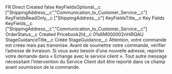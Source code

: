 <?xml version="1.0" encoding="UTF-8"?>
<CustomMetadata xmlns="http://soap.sforce.com/2006/04/metadata" xmlns:xsi="http://www.w3.org/2001/XMLSchema-instance" xmlns:xsd="http://www.w3.org/2001/XMLSchema">
    <label>FR Direct Created</label>
    <protected>false</protected>
    <values>
        <field>KeyFieldsOptional__c</field>
        <value xsi:type="xsd:string">[&quot;ShippingAddress__c&quot;,&quot;Communication_to_Customer_Service__c&quot;]</value>
    </values>
    <values>
        <field>KeyFieldsReadOnly__c</field>
        <value xsi:type="xsd:string">[&quot;ShippingAddress__c&quot;]</value>
    </values>
    <values>
        <field>KeyFieldsTitle__c</field>
        <value xsi:type="xsd:string">Key Fields</value>
    </values>
    <values>
        <field>KeyFields__c</field>
        <value xsi:type="xsd:string">[&quot;ShippingAddress__c&quot;,&quot;Communication_to_Customer_Service__c&quot;]</value>
    </values>
    <values>
        <field>OrderStatus__c</field>
        <value xsi:type="xsd:string">Created</value>
    </values>
    <values>
        <field>Pricebook2Id__c</field>
        <value xsi:type="xsd:string">01s6M000002nHiRQAU</value>
    </values>
    <values>
        <field>StageGuidanceTitle__c</field>
        <value xsi:type="xsd:string">Créée</value>
    </values>
    <values>
        <field>StageGuidance__c</field>
        <value xsi:type="xsd:string">Attention, votre commande est créée mais pas transmise. Avant de soumettre votre commande, vérifier l’adresse de livraison. Si vous avez besoin d’une nouvelle adresse, reporter votre demande dans « Echange avec le service client ». Tout autre message nécessitant l’intervention du Service Client doit être reporté dans ce champ avant soumission de la commande.</value>
    </values>
</CustomMetadata>
